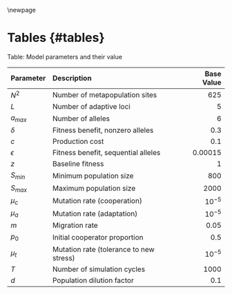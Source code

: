 \newpage

# Tables {#tables}

Table: Model parameters and their value

| Parameter  | Description                                    | Base Value    |
|:-----------|:-----------------------------------------------|--------------:|
| $N^2$      | Number of metapopulation sites                 | 625           |
| $L$        | Number of adaptive loci                        | 5             |
| $a_{max}$  | Number of alleles                              | 6             |
| $\delta$   | Fitness benefit, nonzero alleles               | 0.3           |
| $c$        | Production cost                                | 0.1           |
| $\epsilon$ | Fitness benefit, sequential alleles            | 0.00015       |
| $z$        | Baseline fitness                               | 1             |
| $S_{min}$  | Minimum population size                        | 800           |
| $S_{max}$  | Maximum population size                        | 2000          |
| $\mu_{c}$  | Mutation rate (cooperation)                    | $10^{-5}$     |
| $\mu_{a}$  | Mutation rate (adaptation)                     | $10^{-5}$     |
| $m$        | Migration rate                                 | 0.05          |
| $p_0$      | Initial cooperator proportion                  | 0.5           |
| $\mu_{t}$  | Mutation rate (tolerance to new stress)        | $10^{-5}$     |
| $T$        | Number of simulation cycles                    | 1000          |
| $d$        | Population dilution factor                     | 0.1           |

